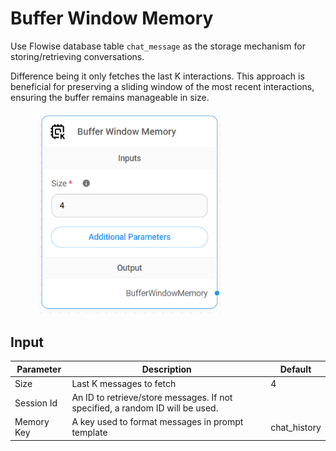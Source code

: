 # Buffer Window Memory

Use Flowise database table `chat_message` as the storage mechanism for storing/retrieving conversations.

Difference being it only fetches the last K interactions. This approach is beneficial for preserving a sliding window of the most recent interactions, ensuring the buffer remains manageable in size.

<figure><img src="../../../.gitbook/assets/image (1) (1).png" alt="" width="298"><figcaption></figcaption></figure>

## Input

| Parameter  | Description                                                                   | Default       |
| ---------- | ----------------------------------------------------------------------------- | ------------- |
| Size       | Last K messages to fetch                                                      | 4             |
| Session Id | An ID to retrieve/store messages. If not specified, a random ID will be used. |               |
| Memory Key | A key used to format messages in prompt template                              | chat\_history |
